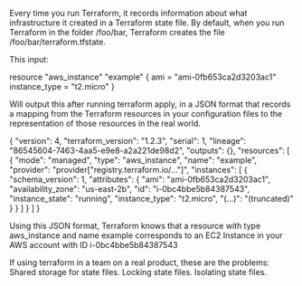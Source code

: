 Every time you run Terraform, it records information about what infrastructure it created in a Terraform state file. By default, when you run Terraform in the folder /foo/bar, Terraform creates the file 
/foo/bar/terraform.tfstate.


This input: 

resource "aws_instance" "example" {
  ami           = "ami-0fb653ca2d3203ac1"
  instance_type = "t2.micro"
}


Will output this after running terraform apply, in a JSON format that records a mapping from the Terraform resources in your configuration files to the representation of those resources in the real world. 

{
  "version": 4,
  "terraform_version": "1.2.3",
  "serial": 1,
  "lineage": "86545604-7463-4aa5-e9e8-a2a221de98d2",
  "outputs": {},
  "resources": [
    {
      "mode": "managed",
      "type": "aws_instance",
      "name": "example",
      "provider": "provider[\"registry.terraform.io/...\"]",
      "instances": [
        {
          "schema_version": 1,
          "attributes": {
            "ami": "ami-0fb653ca2d3203ac1",
            "availability_zone": "us-east-2b",
            "id": "i-0bc4bbe5b84387543",
            "instance_state": "running",
            "instance_type": "t2.micro",
            "(...)": "(truncated)"
          }
        }
      ]
    }
  ]
}


Using this JSON format, Terraform knows that a resource with type aws_instance and name example corresponds to an EC2 Instance in your AWS account with ID i-0bc4bbe5b84387543



If using terraform in a team on a real product, these are the problems:
Shared storage for state files.
Locking state files.
Isolating state files.